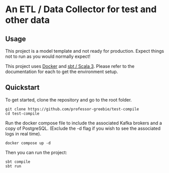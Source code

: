 # An ETL / Data Collector for test and other data

## Usage

This project is a model template and not ready for production. Expect things not to run as you would normally expect!

This project uses [Docker](https://www.docker.com/) and [sbt / Scala 3](https://www.scala-lang.org/download/). Please 
refer to the documentation for each to get the environment setup.

## Quickstart

To get started, clone the repository and go to the root folder.

```
git clone https://github.com/professor-greebie/test-compile
cd test-compile
```

Run the docker compose file to include the associated Kafka brokers and a copy of PostgreSQL. (Exclude the -d flag 
if you wish to see the associated logs in real time).

```
docker compose up -d
```

Then you can run the project:

```
sbt compile
sbt run
```




